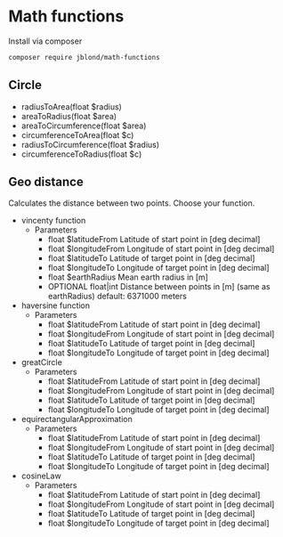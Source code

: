 # Math functions

Install via composer

```bash
composer require jblond/math-functions
```

## Circle

- radiusToArea(float $radius)
- areaToRadius(float $area)
- areaToCircumference(float $area)
- circumferenceToArea(float $c)
- radiusToCircumference(float $radius)
- circumferenceToRadius(float $c)

## Geo distance

Calculates the distance between two points. Choose your function.

- vincenty function
  - Parameters
    - float $latitudeFrom Latitude of start point in [deg decimal]
    - float $longitudeFrom Longitude of start point in [deg decimal]
    - float $latitudeTo Latitude of target point in [deg decimal]
    - float $longitudeTo Longitude of target point in [deg decimal]
    - float $earthRadius Mean earth radius in [m]
    - OPTIONAL float|int Distance between points in [m] (same as earthRadius) default: 6371000 meters
- haversine function
  - Parameters
    - float $latitudeFrom Latitude of start point in [deg decimal]
    - float $longitudeFrom Longitude of start point in [deg decimal]
    - float $latitudeTo Latitude of target point in [deg decimal]
    - float $longitudeTo Longitude of target point in [deg decimal]
- greatCircle
  - Parameters
    - float $latitudeFrom Latitude of start point in [deg decimal]
    - float $longitudeFrom Longitude of start point in [deg decimal]
    - float $latitudeTo Latitude of target point in [deg decimal]
    - float $longitudeTo Longitude of target point in [deg decimal]
- equirectangularApproximation
  - Parameters
    - float $latitudeFrom Latitude of start point in [deg decimal]
    - float $longitudeFrom Longitude of start point in [deg decimal]
    - float $latitudeTo Latitude of target point in [deg decimal]
    - float $longitudeTo Longitude of target point in [deg decimal]
- cosineLaw
  - Parameters
    - float $latitudeFrom Latitude of start point in [deg decimal]
    - float $longitudeFrom Longitude of start point in [deg decimal]
    - float $latitudeTo Latitude of target point in [deg decimal]
    - float $longitudeTo Longitude of target point in [deg decimal]
